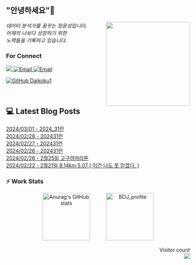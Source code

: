 
<h2> "안녕하세요"👋 </h2>
<img align='right' src="https://user-images.githubusercontent.com/50973778/144942576-b2f10b31-e628-43e4-b7da-3cc2144a5b73.gif" width="230">
<p><em> 데이터 분석가를 꿈꾸는 정윤성입니다.</br> 어제의 나보다 성장하기 위한 </br> 노력들을 기록하고 있습니다.</em></p>

### For Connect
<a href="https://blog.naver.com/jjys9047" target="_blank"><img src="https://img.shields.io/badge/-BLOG-brightgreen?style=flat-square&logo=Bloglovin&logoColor=white">
<a href="https://mail.google.com/mail/?view=cm&amp;fs=1&amp;to=jys9047@gmail.com" target="_blank"><img src="https://img.shields.io/badge/-Gmail-c14438?style=flat-square&logo=Gmail&logoColor=white" alt="Email">
<a href="mailto:jjys9047@naver.com" target="_blank"><img src="https://img.shields.io/badge/-Naver-brightgreen?style=flat-square&logo=Naver&logoColor=white" alt="Email">

[![GitHub Daikoku1](https://img.shields.io/github/followers/Daikoku1?label=follow&style=social)](https://github.com/Daikoku1)

</br>

## 💻 Latest Blog Posts
[2024/03/01 - 2024_31런](https://blog.naver.com/jjys9047/223370409249?fromRss=true) <br>
[2024/02/28 - 202431런](https://blog.naver.com/jjys9047/223368335080?fromRss=true) <br>
[2024/02/27 - 202431런](https://blog.naver.com/jjys9047/223367169924?fromRss=true) <br>
[2024/02/26 - 202431런](https://blog.naver.com/jjys9047/223366068779?fromRss=true) <br>
[2024/02/26 - 2월25일 고구려마라톤](https://blog.naver.com/jjys9047/223366037927?fromRss=true) <br>
[2024/02/22 - 2월21일 8.14km 5.07 ( 이건 나도 못 믿겠다. )](https://blog.naver.com/jjys9047/223362211321?fromRss=true) <br>


### ⚡ Work Stats
<p align = 'center'>
  <img src="https://github-readme-stats.vercel.app/api?username=Daikoku1&show_icons=true&theme=midnight-purple" alt="Anurag's GitHub stats" height="130" hspace="20"/>
  <img src="http://mazassumnida.wtf/api/v2/generate_badge?boj=jys9047" alt="BOJ_profile" height="130" hspace="20"/>
</p>

<p align="right"> 
  Visitor count<br>
  <img src="https://profile-counter.glitch.me/Daikoku1/count.svg" />
</p>
